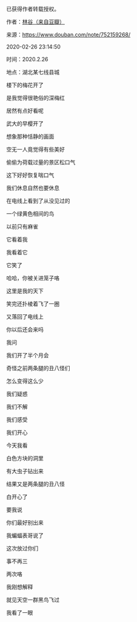 已获得作者转载授权。


作者：[林谷（来自豆瓣）](https://www.douban.com/people/115816477/)


来源：https://www.douban.com/note/752159268/


2020-02-26 23:14:50


时间：2020.2.26  

地点：湖北某七线县城  

楼下的梅花开了  

是我觉得很艳俗的深梅红  

居然有点好看呢  

武大的早樱开了  

想象那种恬静的画面  

空无一人竟觉得有些美好  

偷偷为荷载过量的景区松口气  

这下好好恢复喘口气  

我们休息自然也要休息  

在电线上看到了从没见过的  

一个绿黄色相间的鸟  

以前只有麻雀  

它看着我  

我看着它  

它笑了  

哈哈，你被关进笼子咯  

这里是我的天下  

笑完还扑棱着飞了一圈  

又落回了电线上  

你以后还会来吗  

我问  

我们开了半个月会  

奇怪之前两条腿的丑八怪们  

怎么变得这么少  

我们疑惑  

我们不解  

我们感受  

我们开心  

今天我看  

白色方块的洞里  

有大虫子钻出来  

结果又是两条腿的丑八怪  

白开心了  

要我说  

你们最好别出来  

我蝙蝠表哥说了  

这次放过你们  

事不再三  

两次咯  

我刚想解释  

就见天空一群黑鸟飞过  

我看了一眼  

